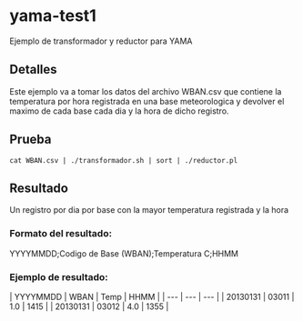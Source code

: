 # yama-test1
Ejemplo de transformador y reductor para YAMA

## Detalles

Este ejemplo va a tomar los datos del archivo WBAN.csv que contiene la temperatura por hora registrada en una base meteorologica y devolver el maximo de cada base cada dia y la hora de dicho registro.

## Prueba

```
cat WBAN.csv | ./transformador.sh | sort | ./reductor.pl
```

## Resultado

Un registro por dia por base con la mayor temperatura registrada y la hora

### Formato del resultado:

YYYYMMDD;Codigo de Base (WBAN);Temperatura C;HHMM

### Ejemplo de resultado:

| YYYYMMDD | WBAN | Temp | HHMM |
| --- | --- | --- |
| 20130131 | 03011 | 1.0 | 1415 |
| 20130131 | 03012 | 4.0 | 1355 |



